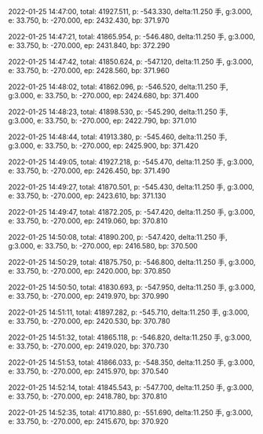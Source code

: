 2022-01-25 14:47:00, total: 41927.511, p: -543.330, delta:11.250 手, g:3.000, e: 33.750, b: -270.000, ep: 2432.430, bp: 371.970

2022-01-25 14:47:21, total: 41865.954, p: -546.480, delta:11.250 手, g:3.000, e: 33.750, b: -270.000, ep: 2431.840, bp: 372.290

2022-01-25 14:47:42, total: 41850.624, p: -547.120, delta:11.250 手, g:3.000, e: 33.750, b: -270.000, ep: 2428.560, bp: 371.960

2022-01-25 14:48:02, total: 41862.096, p: -546.520, delta:11.250 手, g:3.000, e: 33.750, b: -270.000, ep: 2424.680, bp: 371.400

2022-01-25 14:48:23, total: 41898.530, p: -545.290, delta:11.250 手, g:3.000, e: 33.750, b: -270.000, ep: 2422.790, bp: 371.010

2022-01-25 14:48:44, total: 41913.380, p: -545.460, delta:11.250 手, g:3.000, e: 33.750, b: -270.000, ep: 2425.900, bp: 371.420

2022-01-25 14:49:05, total: 41927.218, p: -545.470, delta:11.250 手, g:3.000, e: 33.750, b: -270.000, ep: 2426.450, bp: 371.490

2022-01-25 14:49:27, total: 41870.501, p: -545.430, delta:11.250 手, g:3.000, e: 33.750, b: -270.000, ep: 2423.610, bp: 371.130

2022-01-25 14:49:47, total: 41872.205, p: -547.420, delta:11.250 手, g:3.000, e: 33.750, b: -270.000, ep: 2419.060, bp: 370.810

2022-01-25 14:50:08, total: 41890.200, p: -547.420, delta:11.250 手, g:3.000, e: 33.750, b: -270.000, ep: 2416.580, bp: 370.500

2022-01-25 14:50:29, total: 41875.750, p: -546.800, delta:11.250 手, g:3.000, e: 33.750, b: -270.000, ep: 2420.000, bp: 370.850

2022-01-25 14:50:50, total: 41830.693, p: -547.950, delta:11.250 手, g:3.000, e: 33.750, b: -270.000, ep: 2419.970, bp: 370.990

2022-01-25 14:51:11, total: 41897.282, p: -545.710, delta:11.250 手, g:3.000, e: 33.750, b: -270.000, ep: 2420.530, bp: 370.780

2022-01-25 14:51:32, total: 41865.118, p: -546.820, delta:11.250 手, g:3.000, e: 33.750, b: -270.000, ep: 2419.020, bp: 370.730

2022-01-25 14:51:53, total: 41866.033, p: -548.350, delta:11.250 手, g:3.000, e: 33.750, b: -270.000, ep: 2415.970, bp: 370.540

2022-01-25 14:52:14, total: 41845.543, p: -547.700, delta:11.250 手, g:3.000, e: 33.750, b: -270.000, ep: 2418.780, bp: 370.810

2022-01-25 14:52:35, total: 41710.880, p: -551.690, delta:11.250 手, g:3.000, e: 33.750, b: -270.000, ep: 2415.670, bp: 370.920
